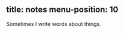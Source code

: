 title: notes
menu-position: 10
---
Sometimes I write words about things.

<!--%
from datetime import datetime
import re

posts = [p for p in pages if "post" in p] # get all blog post pages
posts.sort(key=lambda p: p.get("date"), reverse=True) # sort post pages by date
for p in posts:
    # strip out duplicates
    if not re.search(r'\/\d{4}\/\d{2}\/\d{2}\/', p.fname):
        date = datetime.strptime(p.date, "%Y-%m-%d").strftime("%B %d, %Y")
        clean_url = p.url.split('.html')[0]
        print "  * **[%s](%s)** - %s" % (p.post, clean_url, date) # markdown list item
%-->


